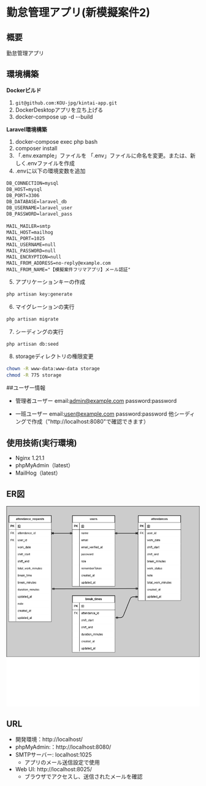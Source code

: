# 勤怠管理アプリ(新模擬案件2)

## 概要
勤怠管理アプリ

## 環境構築
**Dockerビルド**
1. `git@github.com:KOU-jpg/kintai-app.git`
2. DockerDesktopアプリを立ち上げる
3. docker-compose up -d --build

**Laravel環境構築**

1. docker-compose exec php bash
2. composer install
3. 「.env.example」ファイルを 「.env」ファイルに命名を変更。または、新しく.envファイルを作成
4. .envに以下の環境変数を追加
``` text
DB_CONNECTION=mysql
DB_HOST=mysql
DB_PORT=3306
DB_DATABASE=laravel_db
DB_USERNAME=laravel_user
DB_PASSWORD=laravel_pass

MAIL_MAILER=smtp
MAIL_HOST=mailhog
MAIL_PORT=1025
MAIL_USERNAME=null
MAIL_PASSWORD=null
MAIL_ENCRYPTION=null
MAIL_FROM_ADDRESS=no-reply@example.com
MAIL_FROM_NAME="【模擬案件フリマアプリ】メール認証"
```

5. アプリケーションキーの作成
``` bash
php artisan key:generate
```

6. マイグレーションの実行
``` bash
php artisan migrate
```

7. シーディングの実行
``` bash
php artisan db:seed
```
8. storageディレクトリの権限変更
``` bash
chown -R www-data:www-data storage
chmod -R 775 storage
```
##ユーザー情報
- 管理者ユーザー
email:admin@example.com
password:password

- 一班ユーザー
email:user@example.com
password:password
他シーディングで作成（"http://localhost:8080"で確認できます）

## 使用技術(実行環境)
- Nginx 1.21.1
- phpMyAdmin（latest）
- MailHog（latest）

## ER図
![alt](ER.png)

## URL
- 開発環境：http://localhost/
- phpMyAdmin:：http://localhost:8080/
- SMTPサーバー: localhost:1025
    - アプリのメール送信設定で使用
- Web UI: http://localhost:8025/
    - ブラウザでアクセスし、送信されたメールを確認
